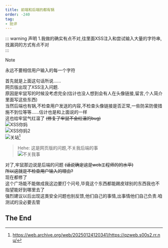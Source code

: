 ```yaml
---
title: 前端和后端的都有锅
order: -240
tag:
- 批评
---
```


::: warning 声明
1.我做的确实有点不对,往里面XSS注入和尝试输入大量的字符串,找漏洞的方式有点不对  
:::

> [!note]
> 永远不要相信用户输入的每一个字符  

首先就是上面这句话所说......  
网页版出现了XSS注入问题.  
原因是牢鼠写的时候没考虑完全(估计也没人想到会有人在头像链接,留言,个人简介里面写这些东西)  
当然后端也有锅,不检查用户发送的内容,不检查头像链接是否正常,一些防呆防傻措施不到位等等......估计也是和上面说的一样  
这也给牢鼠气红温了 ~~(修复了牢鼠不会红温的bug)~~  
![XSS你妈](https://img.yyyyt.top/meme/云湖/截图永流传/XSS你妈.png)  
![XSS你妈2](https://img.yyyyt.top/meme/云湖/截图永流传/XSS你妈2.png)  
![关站](https://img.yyyyt.top/vuepress/articles/article/2025/01/24/0/runoneall%E5%85%B3%E7%AB%99.png)[^1]  

> Hehe: 这是网页版的问题,不关我后端的事    
![不关我事](https://img.yyyyt.top/meme/云湖/截图永流传/不关我事.jpg)  

对了,牢鼠那边说是后端的问题 ~~(话说确定这是web工程师的的水平)~~  
~~所以这就是不检查用户输入的理由?~~  
现在都修了  
这个广场能不能做成我这边要打个问号,毕竟这个东西都能踢皮球别的东西我也不指望能好到哪里去了  
强烈建议以后出现这类安全问题也别反馈,他们自己的事情,出事情他们自己负责.咱测试的没必要去管  

[^1]: https://web.archive.org/web/20250124120341/https://qzweb.s00s2.rr.nu/

## The End